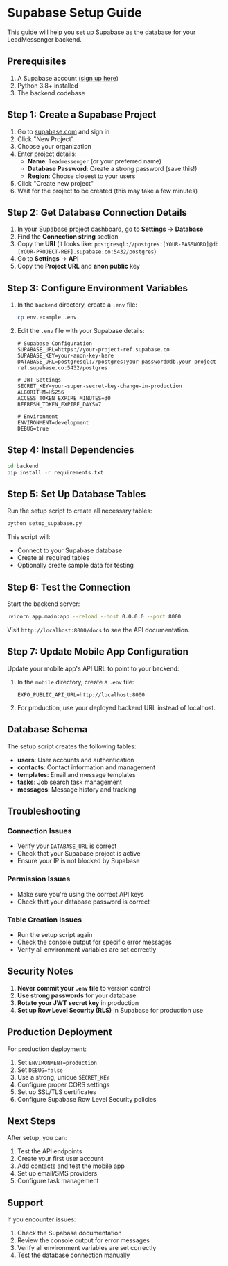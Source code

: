 # Supabase Setup Guide

This guide will help you set up Supabase as the database for your LeadMessenger backend.

## Prerequisites

1. A Supabase account ([sign up here](https://supabase.com))
2. Python 3.8+ installed
3. The backend codebase

## Step 1: Create a Supabase Project

1. Go to [supabase.com](https://supabase.com) and sign in
2. Click "New Project"
3. Choose your organization
4. Enter project details:
   - **Name**: `leadmessenger` (or your preferred name)
   - **Database Password**: Create a strong password (save this!)
   - **Region**: Choose closest to your users
5. Click "Create new project"
6. Wait for the project to be created (this may take a few minutes)

## Step 2: Get Database Connection Details

1. In your Supabase project dashboard, go to **Settings** → **Database**
2. Find the **Connection string** section
3. Copy the **URI** (it looks like: `postgresql://postgres:[YOUR-PASSWORD]@db.[YOUR-PROJECT-REF].supabase.co:5432/postgres`)
4. Go to **Settings** → **API**
5. Copy the **Project URL** and **anon public** key

## Step 3: Configure Environment Variables

1. In the `backend` directory, create a `.env` file:
   ```bash
   cp env.example .env
   ```

2. Edit the `.env` file with your Supabase details:
   ```env
   # Supabase Configuration
   SUPABASE_URL=https://your-project-ref.supabase.co
   SUPABASE_KEY=your-anon-key-here
   DATABASE_URL=postgresql://postgres:your-password@db.your-project-ref.supabase.co:5432/postgres
   
   # JWT Settings
   SECRET_KEY=your-super-secret-key-change-in-production
   ALGORITHM=HS256
   ACCESS_TOKEN_EXPIRE_MINUTES=30
   REFRESH_TOKEN_EXPIRE_DAYS=7
   
   # Environment
   ENVIRONMENT=development
   DEBUG=true
   ```

## Step 4: Install Dependencies

```bash
cd backend
pip install -r requirements.txt
```

## Step 5: Set Up Database Tables

Run the setup script to create all necessary tables:

```bash
python setup_supabase.py
```

This script will:
- Connect to your Supabase database
- Create all required tables
- Optionally create sample data for testing

## Step 6: Test the Connection

Start the backend server:

```bash
uvicorn app.main:app --reload --host 0.0.0.0 --port 8000
```

Visit `http://localhost:8000/docs` to see the API documentation.

## Step 7: Update Mobile App Configuration

Update your mobile app's API URL to point to your backend:

1. In the `mobile` directory, create a `.env` file:
   ```env
   EXPO_PUBLIC_API_URL=http://localhost:8000
   ```

2. For production, use your deployed backend URL instead of localhost.

## Database Schema

The setup script creates the following tables:

- **users**: User accounts and authentication
- **contacts**: Contact information and management
- **templates**: Email and message templates
- **tasks**: Job search task management
- **messages**: Message history and tracking

## Troubleshooting

### Connection Issues
- Verify your `DATABASE_URL` is correct
- Check that your Supabase project is active
- Ensure your IP is not blocked by Supabase

### Permission Issues
- Make sure you're using the correct API keys
- Check that your database password is correct

### Table Creation Issues
- Run the setup script again
- Check the console output for specific error messages
- Verify all environment variables are set correctly

## Security Notes

1. **Never commit your `.env` file** to version control
2. **Use strong passwords** for your database
3. **Rotate your JWT secret key** in production
4. **Set up Row Level Security (RLS)** in Supabase for production use

## Production Deployment

For production deployment:

1. Set `ENVIRONMENT=production`
2. Set `DEBUG=false`
3. Use a strong, unique `SECRET_KEY`
4. Configure proper CORS settings
5. Set up SSL/TLS certificates
6. Configure Supabase Row Level Security policies

## Next Steps

After setup, you can:

1. Test the API endpoints
2. Create your first user account
3. Add contacts and test the mobile app
4. Set up email/SMS providers
5. Configure task management

## Support

If you encounter issues:

1. Check the Supabase documentation
2. Review the console output for error messages
3. Verify all environment variables are set correctly
4. Test the database connection manually
